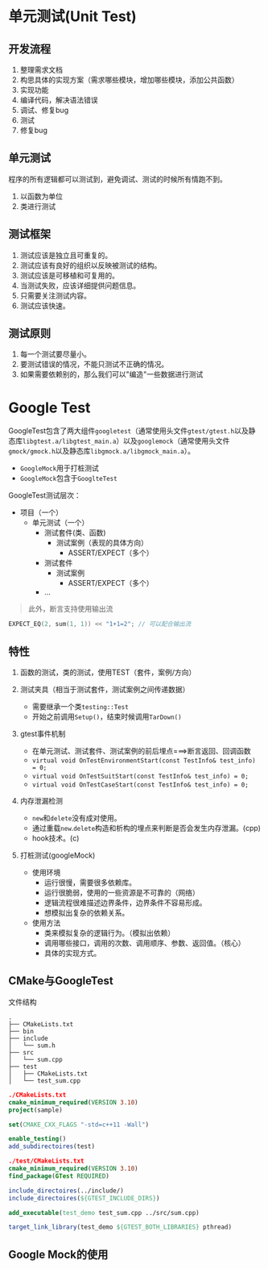 # 单元测试(Unit Test)

## 开发流程

1. 整理需求文档
2. 构思具体的实现方案（需求哪些模块，增加哪些模块，添加公共函数）
3. 实现功能
4. 编译代码，解决语法错误
5. 调试、修复bug
6. 测试
7. 修复bug


## 单元测试

程序的所有逻辑都可以测试到，避免调试、测试的时候所有情跑不到。

1. 以函数为单位
2. 类进行测试

## 测试框架

1. 测试应该是独立且可重复的。
2. 测试应该有良好的组织以反映被测试的结构。
3. 测试应该是可移植和可复用的。
4. 当测试失败，应该详细提供问题信息。
5. 只需要关注测试内容。
6. 测试应该快速。


## 测试原则

1. 每一个测试要尽量小。
2. 要测试错误的情况，不能只测试不正确的情况。
3. 如果需要依赖别的，那么我们可以"编造"一些数据进行测试

# Google Test

GoogleTest包含了两大组件`googletest`（通常使用头文件`gtest/gtest.h`以及静态库`libgtest.a/libgtest_main.a`）以及`googlemock`（通常使用头文件`gmock/gmock.h`以及静态库`libgmock.a/libgmock_main.a`）。

- `GoogleMock`用于打桩测试
- `GoogleMock`包含于`GooglteTest`

GoogleTest测试层次：
- 项目（一个）
    - 单元测试（一个）
        - 测试套件(类、函数)
            - 测试案例（表现的具体方向）
                - ASSERT/EXPECT（多个）
        - 测试套件
            - 测试案例
                - ASSERT/EXPECT（多个）
        - ...

> 此外，断言支持使用输出流
```c++
EXPECT_EQ(2, sum(1, 1)) << "1+1=2"; // 可以配合输出流
```

## 特性

1. 函数的测试，类的测试，使用TEST（套件，案例/方向）

2. 测试夹具（相当于测试套件，测试案例之间传递数据）
    - 需要继承一个类`testing::Test`
    - 开始之前调用`Setup()`，结束时候调用`TarDown()`

3. gtest事件机制
    - 在单元测试、测试套件、测试案例的前后埋点===>断言返回、回调函数
    - `virtual void OnTestEnvironmentStart(const TestInfo& test_info) = 0;`
    - `virtual void OnTestSuitStart(const TestInfo& test_info) = 0;`
    - `virtual void OnTestCaseStart(const TestInfo& test_info) = 0;`

4. 内存泄漏检测
    - `new`和`delete`没有成对使用。
    - 通过重载`new`.`delete`构造和析构的埋点来判断是否会发生内存泄漏。(cpp)
    - hook技术。(c)

5. 打桩测试(googleMock)
    - 使用环境
        - 运行很慢，需要很多依赖库。
        - 运行很脆弱，使用的一些资源是不可靠的（网络）
        - 逻辑流程很难描述边界条件，边界条件不容易形成。
        - 想模拟出复杂的依赖关系。
    - 使用方法
        - 类来模拟复杂的逻辑行为。（模拟出依赖）
        - 调用哪些接口，调用的次数、调用顺序、参数、返回值。（核心）
        - 具体的实现方式。

## CMake与GoogleTest

文件结构

```
.
├── CMakeLists.txt
├── bin
├── include
│   └── sum.h
├── src
│   └── sum.cpp
├── test
│   ├── CMakeLists.txt
│   └── test_sum.cpp
```

```cmake
./CMakeLists.txt
cmake_minimum_required(VERSION 3.10)
project(sample) 

set(CMAKE_CXX_FLAGS "-std=c++11 -Wall")

enable_testing()
add_subdirectoires(test)
```


```cmake
./test/CMakeLists.txt
cmake_minimum_required(VERSION 3.10)
find_package(GTest REQUIRED)

include_directoires(../include/)
include_directoires(${GTEST_INCLUDE_DIRS})

add_executable(test_demo test_sum.cpp ../src/sum.cpp)

target_link_library(test_demo ${GTEST_BOTH_LIBRARIES} pthread)
```

## Google Mock的使用
